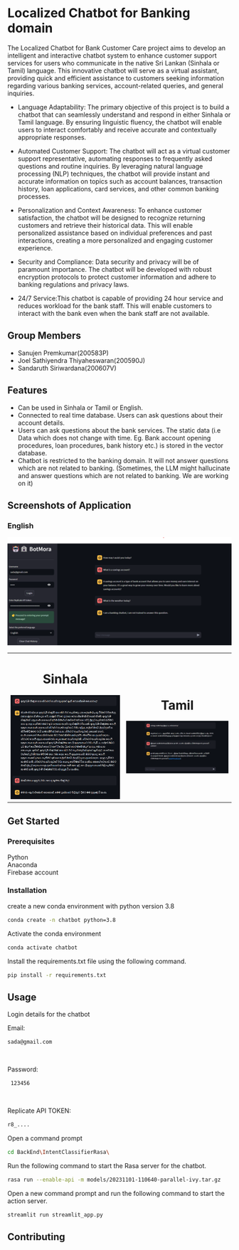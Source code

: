 # Localized Chatbot for Banking domain

The Localized Chatbot for Bank Customer Care project aims to develop an intelligent and interactive chatbot system to enhance customer support services for users who communicate in the native Sri Lankan (Sinhala or Tamil) language. This innovative chatbot will serve as a virtual assistant, providing quick and efficient assistance to customers seeking information regarding various banking services, account-related queries, and general inquiries.

- Language Adaptability: The primary objective of this project is to build a chatbot that can seamlessly understand and respond in either Sinhala or Tamil language. By ensuring linguistic fluency, the chatbot will enable users to interact comfortably and receive accurate and contextually appropriate responses.

- Automated Customer Support: The chatbot will act as a virtual customer support representative, automating responses to frequently asked questions and routine inquiries. By leveraging natural language processing (NLP) techniques, the chatbot will provide instant and accurate information on topics such as account balances, transaction history, loan applications, card services, and other common banking processes.

- Personalization and Context Awareness: To enhance customer satisfaction, the chatbot will be designed to recognize returning customers and retrieve their historical data. This will enable personalized assistance based on individual preferences and past interactions, creating a more personalized and engaging customer experience.

- Security and Compliance: Data security and privacy will be of paramount importance. The chatbot will be developed with robust encryption protocols to protect customer information and adhere to banking regulations and privacy laws.

- 24/7 Service:This chatbot is capable of providing 24 hour service and reduces workload for the bank staff. This will enable customers to interact with the bank even when the bank staff are not available.

## Group Members

- Sanujen Premkumar(200583P)
- Joel Sathiyendra Thiyaheswaran(200590J)
- Sandaruth Siriwardana(200607V)

## Features

- Can be used in Sinhala or Tamil or English.
- Connected to real time database. Users can ask questions about their account details.
- Users can ask questions about the bank services. The static data (i.e Data which does not change with time. Eg. Bank account opening procedures, loan procedures, bank history etc.) is stored in the vector database.
- Chatbot is restricted to the banking domain. It will not answer questions which are not related to banking.
  (Sometimes, the LLM might hallucinate and answer questions which are not related to banking. We are working on it)

## Screenshots of Application

### English

![English](./screenshots/english.png)

<table align="center">
  <tr>
    <td align="center">
     <h1 style="text-align:center;">Sinhala</h1>
      <img src="https://github.com/joelsathi/FinalProject/blob/7b482f5839a221fc5951182e53ac2ede3e80e1a4/screenshots/sinhala.png" width="450" alt="Image 1">     
    </td>
    <td align="center">
      <h1 style="text-align:center;">Tamil</h1>
      <img src="https://github.com/joelsathi/FinalProject/blob/7b482f5839a221fc5951182e53ac2ede3e80e1a4/screenshots/tamil.png" width="450" alt="Image 2">
    </td>
  </tr>
</table>

<!--### Sinhala
![Sinhala](./screenshots/sinhala.png)

### Tamil
![Tamil](./screenshots/tamil.png)  -->

## Get Started

### Prerequisites

Python <br>
Anaconda <br>
Firebase account

### Installation

create a new conda environment with python version 3.8

```bash
conda create -n chatbot python=3.8
```

Activate the conda environment

```bash
conda activate chatbot
```

Install the requirements.txt file using the following command.

```bash
pip install -r requirements.txt
```

## Usage

Login details for the chatbot

Email:

```bash
sada@gmail.com
```

<br>

Password:

```bash
 123456
```

<br>

Replicate API TOKEN:

```bash
r8_....
```

Open a command prompt

```bash
cd BackEnd\IntentClassifierRasa\
```

Run the following command to start the Rasa server for the chatbot.

```bash
rasa run --enable-api -m models/20231101-110640-parallel-ivy.tar.gz
```

Open a new command prompt and run the following command to start the action server.

```bash
streamlit run streamlit_app.py
```

## Contributing
